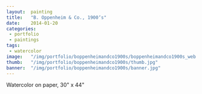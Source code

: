 ```yaml
---
layout:  painting
title:   "B. Oppenheim & Co., 1900‘s"
date:    2014-01-20
categories:
 - portfolio
 - paintings
tags:
 - watercolor
image:   "/img/portfolio/boppenheimandco1900s/boppenheimandco1900s_web.jpg"
thumb:   "/img/portfolio/boppenheimandco1900s/thumb.jpg"
banner:  "/img/portfolio/boppenheimandco1900s/banner.jpg"
---
```


Watercolor on paper, 30" x 44"